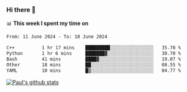 ### Hi there 👋

📊 **This week I spent my time on**
<!--START_SECTION:waka-->

```txt
From: 11 June 2024 - To: 18 June 2024

C++          1 hr 17 mins    █████████░░░░░░░░░░░░░░░░   35.70 %
Python       1 hr 6 mins     ███████▓░░░░░░░░░░░░░░░░░   30.70 %
Bash         41 mins         ████▓░░░░░░░░░░░░░░░░░░░░   19.07 %
Other        18 mins         ██░░░░░░░░░░░░░░░░░░░░░░░   08.55 %
YAML         10 mins         █▒░░░░░░░░░░░░░░░░░░░░░░░   04.77 %
```

<!--END_SECTION:waka-->


[![Paul's github stats](https://github-readme-stats.vercel.app/api?username=mickeyouyou&theme=dracula&show_icons=true)](https://github.com/anuraghazra/github-readme-stats)
